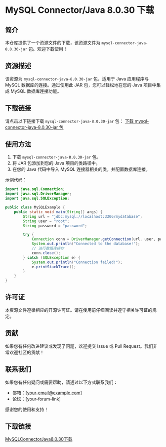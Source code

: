 # MySQL Connector/Java 8.0.30 下载

## 简介
本仓库提供了一个资源文件的下载，该资源文件为 `mysql-connector-java-8.0.30-jar` 包。欢迎下载使用！

## 资源描述
该资源为 `mysql-connector-java-8.0.30-jar` 包，适用于 Java 应用程序与 MySQL 数据库的连接。通过使用此 JAR 包，您可以轻松地在您的 Java 项目中集成 MySQL 数据库连接功能。

## 下载链接
请点击以下链接下载 `mysql-connector-java-8.0.30-jar` 包：
[下载 mysql-connector-java-8.0.30-jar 包](./mysql-connector-java-8.0.30.jar)

## 使用方法
1. 下载 `mysql-connector-java-8.0.30-jar` 包。
2. 将 JAR 包添加到您的 Java 项目的类路径中。
3. 在您的 Java 代码中导入 MySQL 连接器相关的类，并配置数据库连接。

示例代码：
```java
import java.sql.Connection;
import java.sql.DriverManager;
import java.sql.SQLException;

public class MySQLExample {
    public static void main(String[] args) {
        String url = "jdbc:mysql://localhost:3306/mydatabase";
        String user = "root";
        String password = "password";

        try {
            Connection conn = DriverManager.getConnection(url, user, password);
            System.out.println("Connected to the database!");
            // 进行数据库操作
            conn.close();
        } catch (SQLException e) {
            System.out.println("Connection failed!");
            e.printStackTrace();
        }
    }
}
```

## 许可证
本资源文件遵循相应的开源许可证。请在使用前仔细阅读并遵守相关许可证的规定。

## 贡献
如果您有任何改进建议或发现了问题，欢迎提交 Issue 或 Pull Request。我们非常欢迎社区的贡献！

## 联系我们
如果您有任何疑问或需要帮助，请通过以下方式联系我们：
- 邮箱：[your-email@example.com]
- 论坛：[your-forum-link]

感谢您的使用和支持！

## 下载链接

[MySQLConnectorJava8.0.30下载](https://pan.quark.cn/s/347a9fe8ca60)